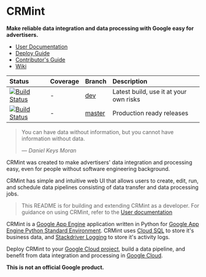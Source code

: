 # CRMint

**Make reliable data integration and data processing with Google easy for
advertisers.**

* [User Documentation](https://google.github.io/crmint)
* [Deploy Guide](https://github.com/google/crmint/wiki/Deploy-CRMint-on-Google-Cloud-Platform)
* [Contributor's Guide](https://github.com/google/crmint/wiki/Contributor's-Guide)
* [Wiki](https://github.com/google/crmint/wiki)


| Status | Coverage | Branch | Description |
| :----- | :--------- | :----- | :---------- |
| [![Build Status](https://travis-ci.org/google/crmint.svg?branch=dev)](https://travis-ci.org/google/crmint) | - | [dev](https://github.com/google/crmint/tree/dev) | Latest build, use it at your own risks  |
| [![Build Status](https://travis-ci.org/google/crmint.svg?branch=master)](https://travis-ci.org/google/crmint) | - | [master](https://github.com/google/crmint/tree/master) | Production ready releases |

> You can have data without information, but you cannot have information
> without data.
>
> — _Daniel Keys Moran_

CRMint was created to make advertisers' data integration and processing easy,
even for people without software engineering background.

CRMint has simple and intuitive web UI that allows users to create, edit, run,
and schedule data pipelines consisting of data transfer and data processing
jobs.

> This README is for building and extending CRMint as a developer. For guidance
> on using CRMint, refer to the [User documentation](https://google.github.io/crmint)

CRMint is a [Google App Engine](https://cloud.google.com/appengine/) application
written in Python for [Google App Engine Python Standard
Environment](https://cloud.google.com/appengine/docs/standard/python/). CRMint
uses [Cloud SQL](https://cloud.google.com/sql/) to store it's business data, and
[Stackdriver Logging](https://cloud.google.com/logging/) to store it's activity
logs.

Deploy CRMint to your [Google Cloud project](https://console.cloud.google.com/),
build a data pipeline, and benefit from data integration and processing in
[Google Cloud](https://cloud.google.com/).

**This is not an official Google product.**
